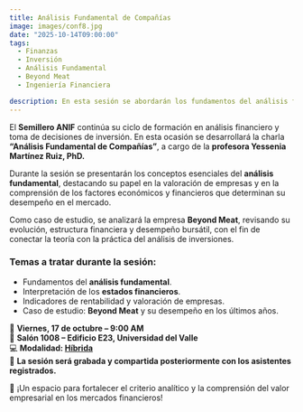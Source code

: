 ```yaml
---
title: Análisis Fundamental de Compañías  
image: images/conf8.jpg  
date: "2025-10-14T09:00:00"  
tags:  
  - Finanzas  
  - Inversión  
  - Análisis Fundamental  
  - Beyond Meat  
  - Ingeniería Financiera  

description: En esta sesión se abordarán los fundamentos del análisis fundamental y su aplicación práctica a través del caso de estudio de la empresa Beyond Meat.  
---
```


El **Semillero ANIF** continúa su ciclo de formación en análisis financiero y toma de decisiones de inversión. En esta ocasión se desarrollará la charla **“Análisis Fundamental de Compañías”**, a cargo de la **profesora Yessenia Martínez Ruiz, PhD.**

Durante la sesión se presentarán los conceptos esenciales del **análisis fundamental**, destacando su papel en la valoración de empresas y en la comprensión de los factores económicos y financieros que determinan su desempeño en el mercado.  

Como caso de estudio, se analizará la empresa **Beyond Meat**, revisando su evolución, estructura financiera y desempeño bursátil, con el fin de conectar la teoría con la práctica del análisis de inversiones.  

### **Temas a tratar durante la sesión:** ###
- Fundamentos del **análisis fundamental**.  
- Interpretación de los **estados financieros**.  
- Indicadores de rentabilidad y valoración de empresas.  
- Caso de estudio: **Beyond Meat** y su desempeño en los últimos años.  

📅 **Viernes, 17 de octubre – 9:00 AM**  
🏫 **Salón 1008 – Edificio E23, Universidad del Valle**  
💻 **Modalidad: [Híbrida](https://meet.google.com/fwn-uodv-jty)**  
🎥 **La sesión será grabada y compartida posteriormente con los asistentes registrados.**  

🚀 ¡Un espacio para fortalecer el criterio analítico y la comprensión del valor empresarial en los mercados financieros!
